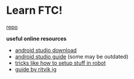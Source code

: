 # Learn FTC!

[repo](https://github.com/FIRST-Tech-Challenge/FtcRobotController)

__**useful online resources**__
- [android studio download](https://developer.android.com/studio)
- [android studio guide](https://www.firstinspires.org/sites/default/files/uploads/resource_library/ftc/android-studio-guide.pdf) (some may be outdated)
- [tricks like how to setup stuff in robot](https://ftc-tricks.com/)
- [guide by ritvik ig](https://codeftc.ritvikg.dev/intro/)

